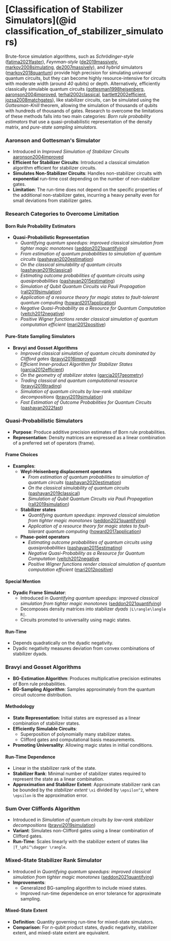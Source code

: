 # [Classification of Stabilizer Simulators](@id classification_of_stabilizer_simulators)

Brute-force simulation algorithms, such as *Schrödinger-style* ([fatima2021faster](@cite)), *Feynman-style*
([de2019massively](@cite), [markov2008simulating](@cite), [de2007massively](@cite)), and *hybrid* simulators
([markov2018quantum](@cite)) provide high precision for simulating *universal* quantum circuits, but
they can become highly resource-intensive for circuits with moderate width (around *40* qubits) or depth.
Alternatively, efficiently classically simulable quantum circuits ([gottesman1998heisenberg](@cite),
[aaronson2004improved](@cite), [terhal2002classical](@cite), [bartlett2002efficient](@cite), [jozsa2008matchgates](@cite)),
like stabilizer circuits, can be simulated using the *Gottesman-Knill* theorem, allowing the simulation
of thousands of qubits with hundreds of thousands of gates. Research to overcome the limitations of these
methods falls into two main categories: *Born rule probability estimators* that use a quasi-probabilistic
representation of the density matrix, and *pure-state sampling simulators*.

### Aaronson and Gottesman's Simulator

- Introduced in *Improved Simulation of Stabilizer Circuits* [aaronson2004improved](@cite)
- **Efficient for Stabilizer Circuits**: Introduced a classical simulation algorithm efficient
for stabilizer circuits.
- **Simulates Non-Stabilizer Circuits**: Handles non-stabilizer circuits with **exponential**
run-time cost depending on the number of non-stabilizer gates.
- **Limitation**: The run-time does not depend on the specific properties of the additional
non-stabilizer gates, incurring a heavy penalty even for small deviations from stabilizer gates.

### Research Categories to Overcome Limitation

#### Born Rule Probability Estimators

- **Quasi-Probabilistic Representation**
  - *Quantifying quantum speedups: improved classical simulation from tighter magic monotones* ([seddon2021quantifying](@cite))
  - *From estimation of quantum probabilities to simulation of quantum circuits* ([pashayan2020estimation](@cite))
  - *On the classical simulability of quantum circuits* ([pashayan2019classical](@cite))
  - *Estimating outcome probabilities of quantum circuits using quasiprobabilities* ([pashayan2015estimating](@cite))
  - *Simulation of Qubit Quantum Circuits via Pauli Propagation* ([rall2019simulation](@cite))
  - *Application of a resource theory for magic states to fault-tolerant quantum computing* ([howard2017application](@cite))
  - *Negative Quasi-Probability as a Resource for Quantum Computation* ([veitch2012negative](@cite))
  - *Positive Wigner functions render classical simulation of quantum computation efficient* ([mari2012positive](@cite))

#### Pure-State Sampling Simulators

- **Bravyi and Gosset Algorithms**
    - *Improved classical simulation of quantum circuits dominated by Clifford gates* ([bravyi2016improved](@cite))
    - *Efficient Inner-product Algorithm for Stabilizer States* ([garcia2012efficient](@cite))
    - *On the geometry of stabilizer states* ([garcia2017geometry](@cite))
    - *Trading classical and quantum computational resource* ([bravyi2016trading](@cite))
    - *Simulation of quantum circuits by low-rank stabilizer decompositions* ([bravyi2019simulation](@cite))
    - *Fast Estimation of Outcome Probabilities for Quantum Circuits* ([pashayan2022fast](@cite))

### Quasi-Probabilistic Simulators

- **Purpose**: Produce additive precision estimates of Born rule probabilities.
- **Representation**: Density matrices are expressed as a linear combination of a preferred set of operators (frame).

#### Frame Choices

- **Examples**:
  - **Weyl-Heisenberg displacement operators**
     - *From estimation of quantum probabilities to simulation of quantum circuits* ([pashayan2020estimation](@cite))
     - *On the classical simulability of quantum circuits* ([pashayan2019classical](@cite))
     - *Simulation of Qubit Quantum Circuits via Pauli Propagation* ([rall2019simulation](@cite))
  - **Stabilizer states**
     - *Quantifying quantum speedups: improved classical simulation from tighter magic monotones* ([seddon2021quantifying](@cite))
     - *Application of a resource theory for magic states to fault-tolerant quantum computing* ([howard2017application](@cite))
  - **Phase-point operators**
      - *Estimating outcome probabilities of quantum circuits using quasiprobabilities* ([pashayan2015estimating](@cite))
      - *Negative Quasi-Probability as a Resource for Quantum Computation* ([veitch2012negative](@cite)
      - *Positive Wigner functions render classical simulation of quantum computation efficient* ([mari2012positive](@cite))

#### Special Mention

- **Dyadic Frame Simulator**:
  - Introduced in *Quantifying quantum speedups: improved classical simulation from tighter magic monotones* ([seddon2021quantifying](@cite))
  - Decomposes density matrices into stabilizer *dyads* ``|L\rangle\langle R|``.
  - Circuits promoted to universality using magic states.

#### Run-Time

- Depends quadratically on the dyadic negativity.
- Dyadic negativity measures deviation from convex combinations of stabilizer dyads.

### Bravyi and Gosset Algorithms

- **BG-Estimation Algorithm**: Produces multiplicative precision estimates of Born rule probabilities.
- **BG-Sampling Algorithm**: Samples approximately from the quantum circuit outcome distribution.

#### Methodology

- **State Representation**: Initial states are expressed as a linear combination of stabilizer states.
- **Efficiently Simulable Circuits**:
  - Superposition of polynomially many stabilizer states.
  - Clifford gates and computational basis measurements.
- **Promoting Universality**: Allowing magic states in initial conditions.

#### Run-Time Dependence

- Linear in the stabilizer rank of the state.
- **Stabilizer Rank**: Minimal number of stabilizer states required to represent the state as a linear combination.
- **Approximation and Stabilizer Extent**: Approximate stabilizer rank can be bounded by the *stabilizer extent*
``\xi`` divided by ``\epsilon^2``, where ``\epsilon`` is the approximation error.

### Sum Over Cliffords Algorithm

 - Introduced in *Simulation of quantum circuits by low-rank stabilizer decompositions* ([bravyi2019simulation](@cite))
- **Variant**: Simulates non-Clifford gates using a linear combination of Clifford gates.
- **Run-Time**: Scales linearly with the stabilizer extent of states like ``|T_\phi^\dagger \rangle``.

### Mixed-State Stabilizer Rank Simulator

  - Introduced in *Quantifying quantum speedups: improved classical simulation from tighter magic monotones* ([seddon2021quantifying](@cite))
- **Improvements**:
  - Generalized BG-sampling algorithm to include mixed states.
  - Improved run-time dependence on error tolerance for approximate sampling.

#### Mixed-State Extent

- **Definition**: Quantity governing run-time for mixed-state simulators.
- **Comparison**: For $n$-qubit product states, dyadic negativity, stabilizer extent, and mixed-state extent are equivalent.
